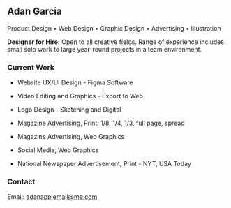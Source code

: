 ## Adan Garcia
Product Design • Web Design • Graphic Design • Advertising • Illustration 

**Designer for Hire:** Open to all creative fields. Range of experience includes small solo work to large year-round projects in a team environment. 

### Current Work

- Website UX/UI Design - Figma Software

- Video Editing and Graphics - Export to Web

- Logo Design - Sketching and Digital

- Magazine Advertising, Print: 1/8, 1/4, 1/3, full page, spread

- Magazine Advertising, Web Graphics

- Social Media, Web Graphics

- National Newspaper Advertisement, Print - NYT, USA Today

### Contact

Email: [adanapplemail@me.com](adanapplemail@me.com)

